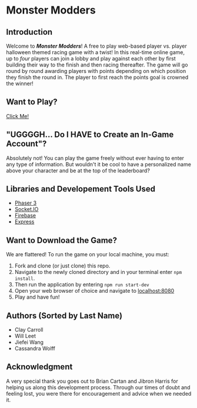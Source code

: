# Monster Modders

## Introduction
Welcome to **_Monster Modders_**! A free to play web-based player vs. player halloween themed racing game with a twist! In this real-time online game, up to <em>four</em> players can join a lobby and play against each other by first building their way to the finish and then racing thereafter. The game will go round by round awarding players with points depending on which position they finish the round in. The player to first reach the points goal is crowned the winner! 


## Want to Play?
[Click Me!](https://monster-modders.herokuapp.com/)

## "UGGGGH... Do I HAVE to Create an In-Game Account"?
Absolutely not! You can play the game freely without ever having to enter any type of information. But wouldn't it be cool to have a personalized name above your character and be at the top of the leaderboard?


## Libraries and Developement Tools Used
- [Phaser 3](https://phaser.io/phaser3)
- [Socket.IO](https://socket.io/)
- [Firebase](https://firebase.google.com/)
- [Express](https://expressjs.com/)


## Want to Download the Game?
We are flattered! To run the game on your local machine, you must:

1. Fork and clone (or just clone) this repo.
2. Navigate to the newly cloned directory and in your terminal enter `npm install`.
3. Then run the application by entering `npm run start-dev` 
4. Open your web browser of choice and navigate to [localhost:8080](http://localhost:8080)
5. Play and have fun!

## Authors (Sorted by Last Name)
- Clay Carroll
- Will Leet
- Jiefei Wang
- Cassandra Wolff

## Acknowledgment 
A very special thank you goes out to Brian Cartan and Jibron Harris for helping us along this development process. Through our times of doubt and feeling lost, you were there for encouragement and advice when we needed it.

